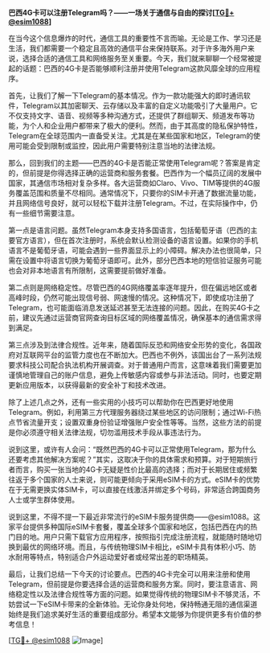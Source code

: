 **巴西4G卡可以注册Telegram吗？——一场关于通信与自由的探讨[[TG💪+ @esim1088](https://t.me/s/esim1088)]**

在当今这个信息爆炸的时代，通信工具的重要性不言而喻。无论是工作、学习还是生活，我们都需要一个稳定且高效的通信平台来保持联系。对于许多海外用户来说，选择合适的通信工具和网络服务至关重要。今天，我们就来聊聊一个经常被提起的话题：巴西的4G卡是否能够顺利注册并使用Telegram这款风靡全球的应用程序。

首先，让我们了解一下Telegram的基本情况。作为一款功能强大的即时通讯软件，Telegram以其加密聊天、云存储以及丰富的自定义功能吸引了大量用户。它不仅支持文字、语音、视频等多种沟通方式，还提供了群组聊天、频道发布等功能，为个人和企业用户都带来了极大的便利。然而，由于其高度的隐私保护特性，Telegram在全球范围内一直备受关注。尤其是在某些国家和地区，Telegram的使用可能会受到限制或监控，因此用户需要特别注意当地的法律法规。

那么，回到我们的主题——巴西的4G卡是否能正常使用Telegram呢？答案是肯定的，但前提是你得选择正确的运营商和服务套餐。巴西作为一个幅员辽阔的发展中国家，其通信市场相对复杂多样。各大运营商如Claro、Vivo、TIM等提供的4G服务覆盖范围和质量不尽相同。通常情况下，只要你的SIM卡开通了数据流量功能，并且网络信号良好，就可以轻松下载并注册Telegram。不过，在实际操作中，仍有一些细节需要注意。

第一点是语言问题。虽然Telegram本身支持多国语言，包括葡萄牙语（巴西的主要官方语言），但在首次注册时，系统会默认检测设备的语言设置。如果你的手机语言不是葡萄牙语，可能会遇到一些界面显示上的小障碍。解决办法也很简单，只需在设置中将语言切换为葡萄牙语即可。此外，部分巴西本地的短信验证服务可能也会对非本地语言有所限制，这需要提前做好准备。

第二点则是网络稳定性。尽管巴西的4G网络覆盖率逐年提升，但在偏远地区或者高峰时段，仍然可能出现信号弱、网速慢的情况。这种情况下，即使成功注册了Telegram，也可能面临消息发送延迟甚至无法连接的问题。因此，在购买4G卡之前，建议先通过运营商官网查询目标区域的网络覆盖情况，确保基本的通信需求得到满足。

第三点涉及到法律合规性。近年来，随着国际反恐和网络安全形势的变化，各国政府对互联网平台的监管力度也在不断加大。巴西也不例外，该国出台了一系列法规要求科技公司配合执法机构开展调查。对于普通用户而言，这意味着我们需要更加谨慎地管理自己的账户信息，避免上传敏感内容或参与非法活动。同时，也要定期更新应用版本，以获得最新的安全补丁和技术改进。

除了上述几点之外，还有一些实用的小技巧可以帮助你在巴西更好地使用Telegram。例如，利用第三方代理服务器绕过某些地区的访问限制；通过Wi-Fi热点节省流量开支；设置双重身份验证增强账户安全性等等。当然，这些方法的前提是你必须遵守相关法律法规，切勿滥用技术手段从事违法行为。

说到这里，或许有人会问：“既然巴西的4G卡可以正常使用Telegram，那为什么还要考虑其他解决方案呢？”其实，这取决于你的具体需求和预算。对于短期旅行者而言，购买一张当地的4G卡无疑是性价比最高的选择；而对于长期居住或频繁往返于多个国家的人士来说，则可能更倾向于采用eSIM卡的方式。eSIM卡的优势在于无需更换实体SIM卡，可以直接在线激活并绑定多个号码，非常适合跨国商务人士或学生群体使用。

说到这里，不得不提一下最近非常流行的eSIM卡服务提供商——@esim1088。这家平台提供多种国际eSIM卡套餐，覆盖全球多个国家和地区，包括巴西在内的热门目的地。用户只需下载官方应用程序，按照指引完成注册流程，就能随时随地切换到最优的网络环境。而且，与传统物理SIM卡相比，eSIM卡具有体积小巧、防水耐用等特点，特别适合户外运动爱好者或经常出差的职场精英。

最后，让我们总结一下今天的讨论要点。巴西的4G卡完全可以用来注册和使用Telegram，但前提是你要选择合适的运营商和服务方案。同时，要注意语言、网络稳定性以及法律合规性等方面的问题。如果觉得传统的物理SIM卡不够灵活，不妨尝试一下eSIM卡带来的全新体验。无论你身处何地，保持畅通无阻的通信渠道始终是我们追求美好生活的重要组成部分。希望本文能够为你提供更多有价值的参考信息！

[[TG💪+ @esim1088](https://t.me/s/esim1088) ![Image](https://i.postimg.cc/4NQfJmqS/Snipaste-2025-05-13-00-14-12.png)]
